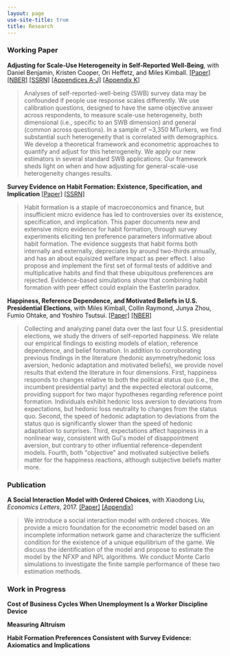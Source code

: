 ```yaml
---
layout: page
use-site-title: true
title: Research
---
```


### Working Paper
**Adjusting for Scale-Use Heterogeneity in Self-Reported Well-Being**, with Daniel Benjamin, Kristen Cooper, Ori Heffetz, and Miles Kimball. [[Paper]](/research/scale_use/BCHKZ.pdf) [[NBER]](https://www.nber.org/papers/w31728) [[SSRN]](https://papers.ssrn.com/sol3/papers.cfm?abstract_id=4568587) [[Appendices A-J]](/research/scale_use/BCHKZ_Appendices_AJ.pdf) [[Appendix K]](/research/scale_use/BCHKZ_Appendix_K.pdf)    
> Analyses of self-reported-well-being (SWB) survey data may be confounded if people use response scales differently. We use calibration questions, designed to have the same objective answer across respondents, to measure scale-use heterogeneity, both dimensional (i.e., specific to an SWB dimension) and general (common across questions). In a sample of ~3,350 MTurkers, we find substantial such heterogeneity that is correlated with demographics. We develop a theoretical framework and econometric approaches to quantify and adjust for this heterogeneity. We apply our new estimators in several standard SWB applications. Our framework sheds light on when and how adjusting for general-scale-use heterogeneity changes results.



**Survey Evidence on Habit Formation: Existence, Specification, and Implication** [[Paper]](/research/habit/Habit_Zhou_Paper.pdf) [[SSRN]](https://papers.ssrn.com/sol3/papers.cfm?abstract_id=3685591)  
> Habit formation is a staple of macroeconomics and finance, but insufficient micro evidence has led to controversies over its existence, specification, and implication. This paper documents new and extensive micro evidence for habit formation, through survey experiments eliciting ten preference parameters informative about habit formation. The evidence suggests that habit forms both internally and externally, depreciates by around two-thirds annually, and has an about equisized welfare impact as peer effect. I also propose and implement the first set of formal tests of additive and multiplicative habits and find that these ubiquitous preferences are rejected. Evidence-based simulations show that combining habit formation with peer effect could explain the Easterlin paradox.



**Happiness, Reference Dependence, and Motivated Beliefs in U.S. Presidential Elections**, with Miles Kimball, Collin Raymond, Junya Zhou, Fumio Ohtake, and Yoshiro Tsutsui. [[Paper]](/research/election_happiness/w32078.pdf) [[NBER]](https://www.nber.org/papers/w32078)    
> Collecting and analyzing panel data over the last four U.S. presidential elections, we study the drivers of self-reported happiness.  We relate our empirical findings to existing models of elation, reference dependence, and belief formation. In addition to corroborating previous findings in the literature (hedonic asymmetry/hedonic loss aversion, hedonic adaptation and motivated beliefs), we provide novel results that extend the literature in four dimensions.  First, happiness responds to changes relative to both the political status quo (i.e., the incumbent presidential party) and the expected electoral outcome, providing support for two major hypotheses regarding reference point formation. Individuals exhibit hedonic loss aversion to deviations from expectations, but hedonic loss neutrality to changes from the status quo.  Second, the speed of hedonic adaptation to deviations from the status quo is significantly slower than the speed of hedonic adaptation to surprises.  Third, expectations affect happiness in a nonlinear way, consistent with Gul's model of disappointment aversion, but contrary to other influential reference-dependent models. Fourth, both "objective" and motivated subjective beliefs matter for the happiness reactions, although subjective beliefs matter more.


### Publication
**A Social Interaction Model with Ordered Choices**, with Xiaodong Liu, *Economics Letters*, 2017. [[Paper]](/research/social_ordered_choice/Social_Ordered_Choice_Paper.pdf) [[Appendix]](/research/social_ordered_choice/Social_Ordered_Choice_Appendix.pdf)    
> We introduce a social interaction model with ordered choices. We provide a micro foundation for the econometric model based on an incomplete information network game and characterize the sufficient condition for the existence of a unique equilibrium of the game. We discuss the identification of the model and propose to estimate the model by the NFXP and NPL algorithms. We conduct Monte Carlo simulations to investigate the finite sample performance of these two estimation methods.


### Work in Progress
**Cost of Business Cycles When Unemployment Is a Worker Discipline Device** 

**Measuring Altruism** 

**Habit Formation Preferences Consistent with Survey Evidence: Axiomatics and Implications**    



